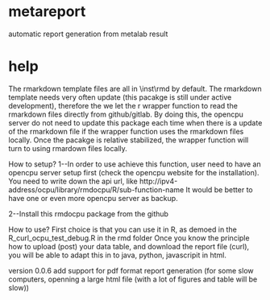 # metareport
 automatic report generation from metalab result

# help
The rmarkdown template files are all in \inst\rmd by default. 
The rmarkdown template needs very often update (this pacakge is still under active development), therefore the we let the r wrapper function to read the rmarkdown files directly from github/gitlab.
By doing this, the opencpu server do not need to update this package each time when there is a update of the rmarkdown file if the wrapper function uses the rmarkdown files locally. 
Once the pacakge is relative stabilized, the wrapper function will turn to using rmardown files locally. 

How to setup?
1--In order to use achieve this function, user need to have an opencpu server setup first (check the opencpu website for the installation). You need to write down the api url, like http://ipv4-address/ocpu/library/rmdocpu/R/sub-function-name
It would be better to have one or even more opencpu server as backup. 

2--Install this rmdocpu package from the github

How to use?
First choice is that you can use it in R, as demoed in the R_curl_ocpu_test_debug.R in the rmd folder
Once you know the principle how to upload (post) your data table, and download the report file (curl), you will be able to adapt this in to java, python, javascripit in html. 


version 0.0.6 add support for pdf format report generation (for some slow computers, openning a large html file (with a lot of figures and table will be slow))


